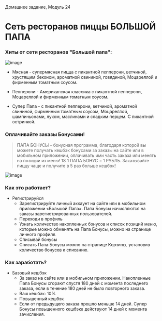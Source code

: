 Домашнее задание, Модуль 24
# Сеть ресторанов пиццы БОЛЬШОЙ ПАПА

### Хиты от сети ресторанов "Большой папа":

![image](https://user-images.githubusercontent.com/111583523/187218863-edba4011-a5cb-436a-a92a-74c256dd45e0.png)

* Мясная - супермясная пицца с пикантной пепперони, ветчиной, хрустящим беконом, ароматной свининой, говядиной, Моцареллой и фирменным томатным соусом.

* Пепперони - Американская классика с пикантной пепперони, Моцареллой и фирменным томатным соусом.

* Супер Папа - с пикантной пепперони, ветчиной, ароматной свининой, фирменным томатным соусом, Моцареллой, шампиньонами, луком, маслинами и сладким перцем. С пикантной остринкой.

### Оплачивайте заказы Бонусами!

> ПАПА БОНУСЫ - бонусная программа, благодаря которой вы можете получать кешбэк бонусами за заказы на сайте или в мобильном приложении, оплачивать ими часть заказа или менять на позиции из меню!
18
> 1 ПАПА БОНУС = 1 РУБЛЬ. Заказывайте пиццу чаще и получите в 5 раз больше кешбэк!

![image](https://user-images.githubusercontent.com/111583523/187220483-d53be1b6-37e7-49b8-a9a3-3cab4d1ca8f3.png)

### Как это работает?
* Регистрируйся
    * Зарегистрируйте личный аккаунт на сайте или в мобильном приложении «Большой Папа». Папа Бонусы начисляются на заказы зарегистрированных пользователей.
    * Переходи в профиль
    * Узнать количество накопленных бонусов и список позиций меню, которые можно обменять на Папа Бонусы, можно на странице личного профиля.
    * Списывай бонусы
    * Списать Папа Бонусы можно на странице Корзины, установив количество бонусов к списанию.
### Как заработать?
* Базовый кешбэк
   * За заказ на сайте или в мобильном приложении. Накопленные Папа Бонусы сгорают спустя 180 дней с момента последнего заказа, если в течение 180 дней не было повторного заказа.
   * Ваш кешбэк: 10%
   * Повышенный кешбэк
   * Если от предыдущего заказа прошло меньше 14 дней. Супер Бонусы повышенного кешбэка действуют 14 дней с момента зачисления.
